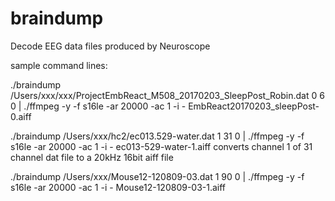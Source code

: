 # braindump
Decode EEG data files produced by Neuroscope

sample command lines:

./braindump /Users/xxx/xxx/ProjectEmbReact_M508_20170203_SleepPost_Robin.dat 0 6 0 | ./ffmpeg -y -f s16le -ar 20000 -ac 1 -i - EmbReact20170203_sleepPost-0.aiff

./braindump /Users/xxx/hc2/ec013.529-water.dat 1 31 0 | ./ffmpeg -y -f s16le -ar 20000 -ac 1 -i - ec013-529-water-1.aiff
converts channel 1 of 31 channel dat file to a 20kHz 16bit aiff file

./braindump /Users/xxx/Mouse12-120809-03.dat 1 90 0 | ./ffmpeg -y -f s16le -ar 20000 -ac 1 -i - Mouse12-120809-03-1.aiff
